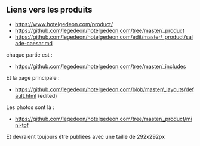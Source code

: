 ## Liens vers les produits

- https://www.hotelgedeon.com/product/
- https://github.com/legedeon/hotelgedeon.com/tree/master/_product
- https://github.com/legedeon/hotelgedeon.com/edit/master/_product/salade-caesar.md

chaque partie est :
- https://github.com/legedeon/hotelgedeon.com/tree/master/_includes

Et la page principale :
- https://github.com/legedeon/hotelgedeon.com/blob/master/_layouts/default.html (edited) 

Les photos sont là :
- https://github.com/legedeon/hotelgedeon.com/tree/master/_product/mini-tof

Et devraient toujours être publiées avec une taille de 292x292px
